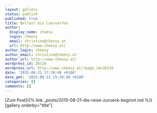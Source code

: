 ```yaml
---
layout: gallery
status: publish
published: true
title: Belfast bis Caernarfon
author:
  display_name: cheesy
  login: cheesy
  email: christine@cheesy.at
  url: http://www.cheesy.at/
author_login: cheesy
author_email: christine@cheesy.at
author_url: http://www.cheesy.at/
wordpress_id: 26110
wordpress_url: http://www.cheesy.at/?page_id=26110
date: '2015-08-21 17:39:49 +0100'
date_gmt: '2015-08-21 15:39:49 +0100'
categories: []
comments: []
---
```


[Zum Post]({% link _posts/2015-08-21-die-reise-zurueck-beginnt.md %})
[gallery orderby="title"]
